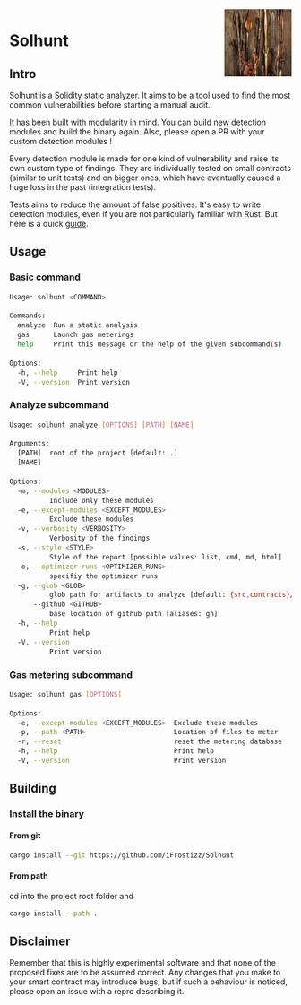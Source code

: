 <img src="./images/solhunt.png" alt="Solhunt" align="right" width="120" height="120" />

# Solhunt

## Intro

Solhunt is a Solidity static analyzer. It aims to be a tool used to find the most common vulnerabilities before starting a manual audit.

It has been built with modularity in mind. You can build new detection modules and build the binary again. Also, please open a PR with your custom detection modules !

Every detection module is made for one kind of vulnerability and raise its own custom type of findings. They are individually tested on small contracts (similar to unit tests) and on bigger ones, which have eventually caused a huge loss in the past (integration tests).

Tests aims to reduce the amount of false positives. It's easy to write detection modules, even if you are not particularly familiar with Rust. But here is a quick [guide](./src/modules/GUIDE.md).

## Usage

### Basic command

```sh
Usage: solhunt <COMMAND>

Commands:
  analyze  Run a static analysis
  gas      Launch gas meterings
  help     Print this message or the help of the given subcommand(s)

Options:
  -h, --help     Print help
  -V, --version  Print version
```

### Analyze subcommand

```sh
Usage: solhunt analyze [OPTIONS] [PATH] [NAME]

Arguments:
  [PATH]  root of the project [default: .]
  [NAME]

Options:
  -m, --modules <MODULES>
          Include only these modules
  -e, --except-modules <EXCEPT_MODULES>
          Exclude these modules
  -v, --verbosity <VERBOSITY>
          Verbosity of the findings
  -s, --style <STYLE>
          Style of the report [possible values: list, cmd, md, html]
  -o, --optimizer-runs <OPTIMIZER_RUNS>
          specifiy the optimizer runs
  -g, --glob <GLOB>
          glob path for artifacts to analyze [default: {src,contracts}/**/*.sol]
      --github <GITHUB>
          base location of github path [aliases: gh]
  -h, --help
          Print help
  -V, --version
          Print version
```

### Gas metering subcommand

```sh
Usage: solhunt gas [OPTIONS]

Options:
  -e, --except-modules <EXCEPT_MODULES>  Exclude these modules
  -p, --path <PATH>                      Location of files to meter
  -r, --reset                            reset the metering database
  -h, --help                             Print help
  -V, --version                          Print version
```

## Building

### Install the binary

#### From git

```sh
cargo install --git https://github.com/iFrostizz/Solhunt
```

#### From path

cd into the project root folder and

```sh
cargo install --path .
```

## Disclaimer

Remember that this is highly experimental software and that none of the proposed fixes are to be assumed correct.
Any changes that you make to your smart contract may introduce bugs, but if such a behaviour is noticed, please open an issue with a repro describing it.
